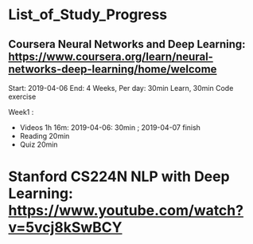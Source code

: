 # List_of_Study_Progress

## Coursera Neural Networks and Deep Learning: https://www.coursera.org/learn/neural-networks-deep-learning/home/welcome

Start: 2019-04-06 End: 4 Weeks,
Per day: 30min Learn, 30min Code exercise

Week1 : 

- Videos 1h 16m: 2019-04-06: 30min ; 2019-04-07 finish
- Reading 20min
- Quiz 20min

# Stanford CS224N NLP with Deep Learning: https://www.youtube.com/watch?v=5vcj8kSwBCY
